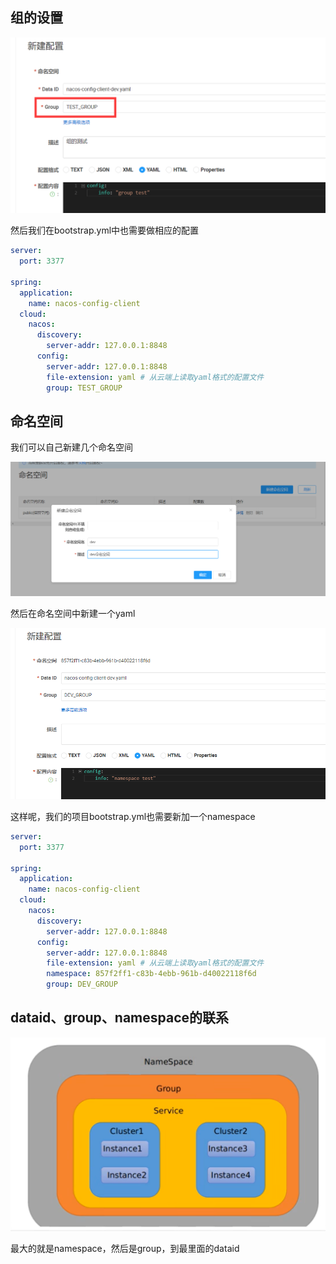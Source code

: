 ## 组的设置

![image-20230415170414128](image/3.%E5%88%86%E7%BB%84%E5%92%8C%E5%91%BD%E5%90%8D%E7%A9%BA%E9%97%B4/image-20230415170414128.png)

然后我们在bootstrap.yml中也需要做相应的配置

```yml
server:
  port: 3377

spring:
  application:
    name: nacos-config-client
  cloud:
    nacos:
      discovery:
        server-addr: 127.0.0.1:8848
      config:
        server-addr: 127.0.0.1:8848
        file-extension: yaml # 从云端上读取yaml格式的配置文件
        group: TEST_GROUP
```



## 命名空间

我们可以自己新建几个命名空间

![image-20230415170704599](image/3.%E5%88%86%E7%BB%84%E5%92%8C%E5%91%BD%E5%90%8D%E7%A9%BA%E9%97%B4/image-20230415170704599.png)

然后在命名空间中新建一个yaml

![image-20230415171132067](image/3.%E5%88%86%E7%BB%84%E5%92%8C%E5%91%BD%E5%90%8D%E7%A9%BA%E9%97%B4/image-20230415171132067.png)

这样呢，我们的项目bootstrap.yml也需要新加一个namespace

```yml
server:
  port: 3377

spring:
  application:
    name: nacos-config-client
  cloud:
    nacos:
      discovery:
        server-addr: 127.0.0.1:8848
      config:
        server-addr: 127.0.0.1:8848
        file-extension: yaml # 从云端上读取yaml格式的配置文件
        namespace: 857f2ff1-c83b-4ebb-961b-d40022118f6d
        group: DEV_GROUP
```



## dataid、group、namespace的联系

![image-20230415171432310](image/3.%E5%88%86%E7%BB%84%E5%92%8C%E5%91%BD%E5%90%8D%E7%A9%BA%E9%97%B4/image-20230415171432310.png)

最大的就是namespace，然后是group，到最里面的dataid